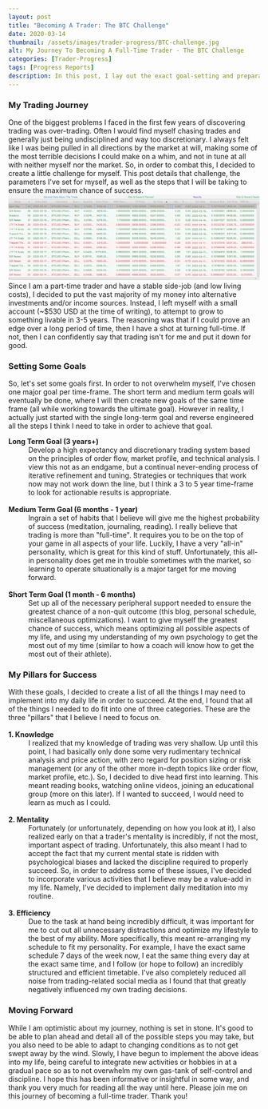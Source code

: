 ```yaml
---
layout: post
title: "Becoming A Trader: The BTC Challenge"
date: 2020-03-14
thumbnail: /assets/images/trader-progress/BTC-challenge.jpg
alt: My Journey To Becoming A Full-Time Trader - The BTC Challenge
categories: [Trader-Progress]
tags: [Progress Reports]
description: In this post, I lay out the exact goal-setting and preparation that I did to allow myself the greatest chance of success at becoming a full-time trader.
---
```


<h3>My Trading Journey</h3>
One of the biggest problems I faced in the first few years of discovering trading was over-trading. Often I would find myself chasing trades and generally just being undisciplined and way too discretionary. I always felt like I was being pulled in all directions by the market at will, making some of the most terrible decisions I could make on a whim, and not in tune at all with neither myself nor the market. So, in order to combat this, I decided to create a little challenge for myself. This post details that challenge, the parameters I've set for myself, as well as the steps that I will be taking to ensure the maximum chance of success.
<img src="/assets/images/trader-progress/march-edgewonk-journal.png" alt="Edgewonk March Journal" style="max-width:100%;" />
Since I am a part-time trader and have a stable side-job (and low living costs), I decided to put the vast majority of my money into alternative investments and/or income sources. Instead, I left myself with a small account (~$530 USD at the time of writing), to attempt to grow to something livable in 3-5 years. The reasoning was that if I could prove an edge over a long period of time, then I have a shot at turning full-time. If not, then I can confidently say that trading isn't for me and put it down for good.

<h3>Setting Some Goals</h3>
So, let's set some goals first. In order to not overwhelm myself, I've chosen one major goal per time-frame. The short term and medium term goals will eventually be done, where I will then create new goals of the same time frame (all while working towards the ultimate goal). However in reality, I actually just started with the single long-term goal and reverse engineered all the steps I think I need to take in order to achieve that goal.

<dl>
<dt><b>Long Term Goal (3 years+)</b></dt>
  <dd>Develop a high expectancy and discretionary trading system based on the principles of order flow, market profile, and technical analysis. I view this not as an endgame, but a continual never-ending process of iterative refinement and tuning. Strategies or techniques that work now may not work down the line, but I think a 3 to 5 year time-frame to look for actionable results is appropriate.</dd><br />

<dt><b>Medium Term Goal (6 months - 1 year)</b></dt>
  <dd>Ingrain a set of habits that I believe will give me the highest probability of success (meditation, journaling, reading). I really believe that trading is more than "full-time". It requires you to be on the top of your game in all aspects of your life. Luckily, I have a very "all-in" personality, which is great for this kind of stuff. Unfortunately, this all-in personality does get me in trouble sometimes with the market, so learning to operate situationally is a major target for me moving forward.</dd><br />

<dt><b>Short Term Goal (1 month - 6 months)</b></dt>
  <dd>Set up all of the necessary peripheral support needed to ensure the greatest chance of a non-quit outcome (this blog, personal schedule, miscellaneous optimizations). I want to give myself the greatest chance of success, which means optimizing all possible aspects of my life, and using my understanding of my own psychology to get the most out of my time (similar to how a coach will know how to get the most out of their athlete).</dd>

</dl>
<dl>
<h3>My Pillars for Success</h3>
With these goals, I decided to create a list of all the things I may need to implement into my daily life in order to succeed. At the end, I found that all of the things I needed to do fit into one of three categories. These are the three "pillars" that I believe I need to focus on.


<dt><br /><b>1. Knowledge</b></dt><dd>I realized that my knowledge of trading was very shallow. Up until this point, I had basically only done some very rudimentary technical analysis and price action, with zero regard for position sizing or risk management (or any of the other more in-depth topics like order flow, market profile, etc.). So, I decided to dive head first into learning. This meant reading books, watching online videos, joining an educational group (more on this later). If I wanted to succeed, I would need to learn as much as I could.</dd><br />

<dt><b>2. Mentality</b></dt><dd>Fortunately (or unfortunately, depending on how you look at it), I also realized early on that a trader's mentality is incredibly, if not the most, important aspect of trading. Unfortunately, this also meant I had to accept the fact that my current mental state is ridden with psychological biases and lacked the discipline required to properly succeed. So, in order to address some of these issues, I've decided to incorporate various activities that I believe may be a value-add in my life. Namely, I've decided to implement daily meditation into my routine.</dd><br />

<dt><b>3. Efficiency</b></dt><dd>Due to the task at hand being incredibly difficult, it was important for me to cut out all unnecessary distractions and optimize my lifestyle to the best of my ability. More specifically, this meant re-arranging my schedule to fit my personality. For example, I have the exact same schedule 7 days of the week now, I eat the same thing every day at the exact same time, and I follow (or hope to follow) an incredibly structured and efficient timetable. I've also completely reduced all noise from trading-related social media as I found that that greatly negatively influenced my own trading decisions.</dd>
</dl>

<h3>Moving Forward</h3>
While I am optimistic about my journey, nothing is set in stone. It's good to be able to plan ahead and detail all of the possible steps you may take, but you also need to be able to adapt to changing conditions as to not get swept away by the wind. Slowly, I have begun to implement the above ideas into my life, being careful to integrate new activities or hobbies in at a gradual pace so as to not overwhelm my own gas-tank of self-control and discipline. I hope this has been informative or insightful in some way, and thank you very much for reading all the way until here. Please join me on this journey of becoming a full-time trader. Thank you!
